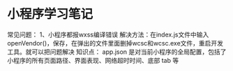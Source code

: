 # 小程序学习笔记

常见问题：
1、小程序都报wxss编译错误
解决方法：在index.js文件中输入openVendor()，保存，在弹出的文件里面删掉wcsc和wcsc.exe文件，重启开发工具。就可以把问题解决
知识点：
app.json 是对当前小程序的全局配置，包括了小程序的所有页面路径、界面表现、网络超时时间、底部 tab 等


